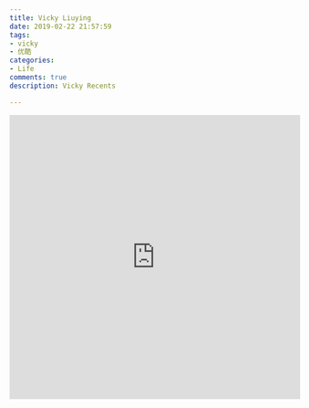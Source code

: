 ```yaml
---
title: Vicky Liuying
date: 2019-02-22 21:57:59
tags:
- vicky
- 优酷
categories:
- Life
comments: true
description: Vicky Recents

---
```

<iframe height=498 width=510 src='http://player.youku.com/embed/XMzk4OTc5NDA3Ng==' frameborder=0 'allowfullscreen'></iframe>
